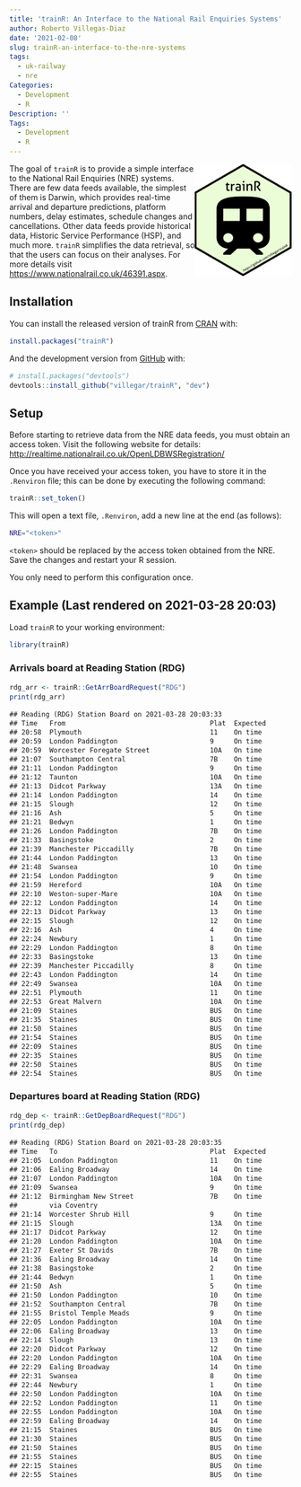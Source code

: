 ```yaml
---
title: 'trainR: An Interface to the National Rail Enquiries Systems'
author: Roberto Villegas-Diaz
date: '2021-02-08'
slug: trainR-an-interface-to-the-nre-systems
tags:
  - uk-railway
  - nre
Categories:
  - Development
  - R
Description: ''
Tags:
  - Development
  - R
---
```


<img src="https://raw.githubusercontent.com/villegar/trainR/main/inst/images/logo.png" alt="logo" align="right" height=200px/>

The goal of `trainR` is to provide a simple interface to the 
National Rail Enquiries (NRE) systems. There are few data feeds 
available, the simplest of them is Darwin, which provides real-time 
arrival and departure predictions, platform numbers, delay estimates, 
schedule changes and cancellations. Other data feeds provide historical 
data, Historic Service Performance (HSP), and much more. `trainR` 
simplifies the data retrieval, so that the users can focus on their 
analyses. For more details visit 
https://www.nationalrail.co.uk/46391.aspx.

## Installation

You can install the released version of trainR from [CRAN](https://CRAN.R-project.org) with:

``` r
install.packages("trainR")
```

And the development version from [GitHub](https://github.com/) with:

``` r
# install.packages("devtools")
devtools::install_github("villegar/trainR", "dev")
```

## Setup
Before starting to retrieve data from the NRE data feeds, you must obtain an access token. 
Visit the following website for details: http://realtime.nationalrail.co.uk/OpenLDBWSRegistration/

Once you have received your access token, you have to store it in the `.Renviron` file; this can be 
done by executing the following command:


```r
trainR::set_token()
```

This will open a text file, `.Renviron`, add a new line at the end (as follows):

```bash
NRE="<token>"
```

`<token>` should be replaced by the access token obtained from the NRE. Save the changes and restart 
your R session.

You only need to perform this configuration once.

## Example (Last rendered on 2021-03-28 20:03)

Load `trainR` to your working environment:

```r
library(trainR)
```

### Arrivals board at Reading Station (RDG)


```r
rdg_arr <- trainR::GetArrBoardRequest("RDG")
print(rdg_arr)
```

```
## Reading (RDG) Station Board on 2021-03-28 20:03:33
## Time   From                                    Plat  Expected
## 20:58  Plymouth                                11    On time
## 20:59  London Paddington                       9     On time
## 20:59  Worcester Foregate Street               10A   On time
## 21:07  Southampton Central                     7B    On time
## 21:11  London Paddington                       9     On time
## 21:12  Taunton                                 10A   On time
## 21:13  Didcot Parkway                          13A   On time
## 21:14  London Paddington                       14    On time
## 21:15  Slough                                  12    On time
## 21:16  Ash                                     5     On time
## 21:21  Bedwyn                                  1     On time
## 21:26  London Paddington                       7B    On time
## 21:33  Basingstoke                             2     On time
## 21:39  Manchester Piccadilly                   7B    On time
## 21:44  London Paddington                       13    On time
## 21:48  Swansea                                 10    On time
## 21:54  London Paddington                       9     On time
## 21:59  Hereford                                10A   On time
## 22:10  Weston-super-Mare                       10A   On time
## 22:12  London Paddington                       14    On time
## 22:13  Didcot Parkway                          13    On time
## 22:15  Slough                                  12    On time
## 22:16  Ash                                     4     On time
## 22:24  Newbury                                 1     On time
## 22:29  London Paddington                       8     On time
## 22:33  Basingstoke                             13    On time
## 22:39  Manchester Piccadilly                   8     On time
## 22:43  London Paddington                       14    On time
## 22:49  Swansea                                 10A   On time
## 22:51  Plymouth                                11    On time
## 22:53  Great Malvern                           10A   On time
## 21:09  Staines                                 BUS   On time
## 21:35  Staines                                 BUS   On time
## 21:50  Staines                                 BUS   On time
## 21:54  Staines                                 BUS   On time
## 22:09  Staines                                 BUS   On time
## 22:35  Staines                                 BUS   On time
## 22:50  Staines                                 BUS   On time
## 22:54  Staines                                 BUS   On time
```

### Departures board at Reading Station (RDG)


```r
rdg_dep <- trainR::GetDepBoardRequest("RDG")
print(rdg_dep)
```

```
## Reading (RDG) Station Board on 2021-03-28 20:03:35
## Time   To                                      Plat  Expected
## 21:05  London Paddington                       11    On time
## 21:06  Ealing Broadway                         14    On time
## 21:07  London Paddington                       10A   On time
## 21:09  Swansea                                 9     On time
## 21:12  Birmingham New Street                   7B    On time
##        via Coventry                            
## 21:14  Worcester Shrub Hill                    9     On time
## 21:15  Slough                                  13A   On time
## 21:17  Didcot Parkway                          12    On time
## 21:20  London Paddington                       10A   On time
## 21:27  Exeter St Davids                        7B    On time
## 21:36  Ealing Broadway                         14    On time
## 21:38  Basingstoke                             2     On time
## 21:44  Bedwyn                                  1     On time
## 21:50  Ash                                     5     On time
## 21:50  London Paddington                       10    On time
## 21:52  Southampton Central                     7B    On time
## 21:55  Bristol Temple Meads                    9     On time
## 22:05  London Paddington                       10A   On time
## 22:06  Ealing Broadway                         13    On time
## 22:14  Slough                                  13    On time
## 22:20  Didcot Parkway                          12    On time
## 22:20  London Paddington                       10A   On time
## 22:29  Ealing Broadway                         14    On time
## 22:31  Swansea                                 8     On time
## 22:44  Newbury                                 1     On time
## 22:50  London Paddington                       10A   On time
## 22:52  London Paddington                       11    On time
## 22:55  London Paddington                       10A   On time
## 22:59  Ealing Broadway                         14    On time
## 21:15  Staines                                 BUS   On time
## 21:30  Staines                                 BUS   On time
## 21:50  Staines                                 BUS   On time
## 21:55  Staines                                 BUS   On time
## 22:15  Staines                                 BUS   On time
## 22:55  Staines                                 BUS   On time
```
